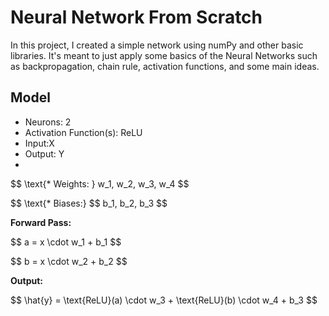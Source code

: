 # Neural Network From Scratch

In this project,  I created a simple network using numPy and other basic libraries. It's meant to just apply some basics of the Neural Networks such as backpropagation, chain rule, activation functions, and some main ideas.


## Model


* Neurons: 2
* Activation Function(s): ReLU
* Input:X 
* Output: Y
*
<p align="left">$$ \text{* Weights: }  w_1, w_2, w_3, w_4 $$</p>
<p align="left">$$  \text{* Biases:} $$  b_1, b_2, b_3 $$</p>

<p align="left"><strong>Forward Pass:</strong></p>

<p align="left">$$ a = x \cdot w_1 + b_1 $$</p>
<p align="left">$$ b = x \cdot w_2 + b_2 $$</p>

<p align="left"><strong>Output:</strong></p>

<p align="left">$$ \hat{y} = \text{ReLU}(a) \cdot w_3 + \text{ReLU}(b) \cdot w_4 + b_3 $$</p>
